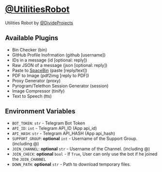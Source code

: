 # [@UtilitiesRobot](https://www.telegram.me/UtilitiesRobot)

Utilities Robot by [@DivideProjects](https://telegram.me/DivideProjects)

## Available Plugins

* Bin Checker (bin)
* GitHub Profile Inofrmation (github [username])
* IDs in a message (id [optional: reply])
* Raw JSON of a message (json [optional: reply])
* Paste to [SpaceBin](https://spacebin.in/) (paste [reply/text])
* PDF to Image (pdf2img [reply to PDF])
* Proxy Generator (proxy)
* Pyrogram/Telethon Session Generator (session)
* Image Compressor (tinify)
* Text to Speech (tts)

## Environment Variables

* `BOT_TOKEN`: `str` - Telegram Bot Token
* `API_ID`: `int` - Telegram API_ID (App api_id)
* `API_HASH`: `str` - Telegram API_HASH (App api_hash)
* `SUPPORT_GROUP`: **optional** `int` - Username of the Support Group. (including @)
* `JOIN_CHANNEL`: **optional** `str` - Username of the Channel. (including @)
* `JOIN_CHECK`: **optional** `bool` - If `True`, User can only use the bot if he joined the `JOIN_CHANNEL`
* `DOWN_PATH`: **optional** `str` - Path to download temporary files.
